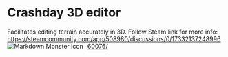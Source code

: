 # Crashday 3D editor
Facilitates editing terrain accurately in 3D.
Follow Steam link for more info: https://steamcommunity.com/app/508980/discussions/0/1733213724899660076/
<img src="https://i.lensdump.com/i/W4QTe3.png"
     alt="Markdown Monster icon"
     style="float: left; margin-right: 10px;" />
